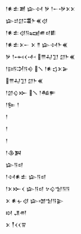 <div class='block'>
<div class='line'>𒁹𒀭𒉺𒋢 𒇽𒀴 𒃻 𒁹𒀸𒋩𒉽𒉽</div>
<div class='line'>𒇽𒄑𒇀𒃮𒈨𒌍𒋼</div>
<div class='line'>𒁹𒀭𒉺𒋼𒀀𒍢𒌑𒁀𒀾</div>
<div class='line'>𒁹𒀭𒉺𒉽𒀸 𒉽 𒈫 𒇽𒀴𒈨𒌍</div>
<div class='line'>𒃻 𒁹𒆰𒌋𒋾 𒐈𒄷𒋛 𒇀𒈨𒌍</div>
<div class='line'>𒁹𒅀𒋫𒀀𒀪 𒑳 𒁹𒀭𒌓𒉽𒅕</div>
<div class='line'>𒐈𒄷𒋛 𒇀𒈨𒌍</div>
<div class='line'>𒁹𒇻𒌒𒁍 𒑳 𒁹𒄀𒊓</div>
<div class='line'>𒁹𒌉 𒁹</div>
<div class='line'>𒁹</div>
<div class='line'>𒁹</div>
<div class='line'>𒁹</div>
<div class='line'>𒁹𒆠𒀉</div>
<div class='line'>𒇽𒀀𒁀</div>
<div class='line'>𒁹𒀴𒀭𒉺 𒇽𒀀𒁀</div>
<div class='line'>𒁹𒉽𒁍𒌋 𒇽𒀀𒁀 𒆳𒌒𒈠𒀀𒀀</div>
<div class='line'>𒉽 𒀭𒉡𒋼 𒇽𒌝𒈠𒀀𒉌</div>
<div class='line'>𒊭 𒂗𒉣</div>
<div class='line'>𒉽 𒐕𒌋𒌋𒐊</div>
</div>